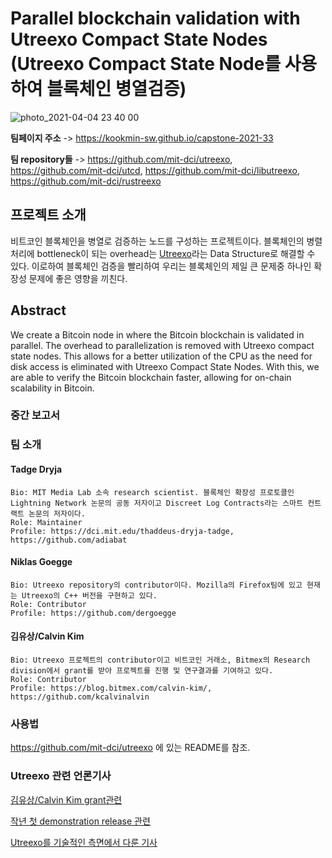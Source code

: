 # Parallel blockchain validation with Utreexo Compact State Nodes (Utreexo Compact State Node를 사용하여 블록체인 병열검증)

![photo_2021-04-04 23 40 00](https://user-images.githubusercontent.com/37185887/113512332-19325600-959f-11eb-8c60-b0b48417158a.jpeg)

**팀페이지 주소** -> https://kookmin-sw.github.io/capstone-2021-33

**팀 repository들** -> https://github.com/mit-dci/utreexo, https://github.com/mit-dci/utcd, https://github.com/mit-dci/libutreexo, https://github.com/mit-dci/rustreexo

## 프로젝트 소개

비트코인 블록체인을 병열로 검증하는 노드를 구성하는 프로젝트이다. 블록체인의 병렬처리에 bottleneck이 되는 overhead는 
[Utreexo](https://dci.mit.edu/utreexo)라는 Data Structure로 해결할 수 있다. 이로하여 블록체인 검증을 빨리하여 우리는 블록체인의 제일 큰 문제중 하나인 확장성 문제에 좋은 영향을 끼친다.

## Abstract

We create a Bitcoin node in where the Bitcoin blockchain is validated in parallel. The overhead to parallelization is removed with Utreexo compact state nodes. This allows for a better utilization of the CPU as the need for disk access is eliminated with Utreexo Compact State Nodes. With this, we are able to verify the Bitcoin blockchain faster, allowing for on-chain scalability in Bitcoin.

### 중간 보고서

### 팀 소개

#### Tadge Dryja

~~~
Bio: MIT Media Lab 소속 research scientist. 블록체인 확장성 프로토콜인 Lightning Network 논문의 공동 저자이고 Discreet Log Contracts라는 스마트 컨트랙트 논문의 저자이다.
Role: Maintainer
Profile: https://dci.mit.edu/thaddeus-dryja-tadge, https://github.com/adiabat
~~~

#### Niklas Goegge

~~~
Bio: Utreexo repository의 contributor이다. Mozilla의 Firefox팀에 있고 현재는 Utreexo의 C++ 버전을 구현하고 있다.
Role: Contributor
Profile: https://github.com/dergoegge
~~~

#### 김유상/Calvin Kim

~~~
Bio: Utreexo 프로젝트의 contributor이고 비트코인 거래소, Bitmex의 Research division에서 grant를 받아 프로젝트를 진행 및 연구결과를 기여하고 있다.
Role: Contributor
Profile: https://blog.bitmex.com/calvin-kim/, https://github.com/kcalvinalvin
~~~

### 사용법

https://github.com/mit-dci/utreexo 에 있는 README를 참조.

### Utreexo 관련 언론기사

[김유상/Calvin Kim grant관련](https://decrypt.co/39630/bitmex-grants-40000-to-developer-of-bitcoin-scalability-project)

[작년 첫 demonstration release 관련](https://www.coindesk.com/mit-lightning-creator-unveils-first-demonstration-of-bitcoin-scaling-tech)

[Utreexo를 기술적인 측면에서 다룬 기사](https://bitcoinmagazine.com/technical/bitcoins-growing-utxo-problem-and-how-utreexo-can-help-solve-it)
